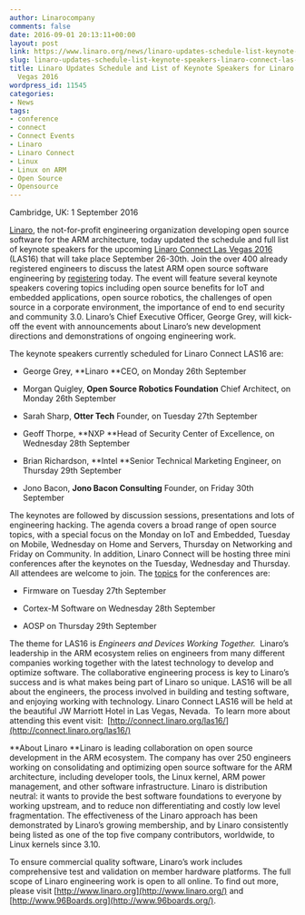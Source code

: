 ```yaml
---
author: Linarocompany
comments: false
date: 2016-09-01 20:13:11+00:00
layout: post
link: https://www.linaro.org/news/linaro-updates-schedule-list-keynote-speakers-linaro-connect-las-vegas-2016/
slug: linaro-updates-schedule-list-keynote-speakers-linaro-connect-las-vegas-2016
title: Linaro Updates Schedule and List of Keynote Speakers for Linaro Connect Las
  Vegas 2016
wordpress_id: 11545
categories:
- News
tags:
- conference
- connect
- Connect Events
- Linaro
- Linaro Connect
- Linux
- Linux on ARM
- Open Source
- Opensource
---
```


Cambridge, UK: 1 September 2016

[Linaro](http://www.linaro.org/), the not-for-profit engineering organization developing open source software for the ARM architecture, today updated the schedule and full list of keynote speakers for the upcoming [Linaro Connect Las Vegas 2016](http://connect.linaro.org/las16/) (LAS16) that will take place September 26-30th. Join the over 400 already registered engineers to discuss the latest ARM open source software engineering by [registering](https://www.eventbrite.co.uk/e/linaro-connect-las-vegas-2016-las16-tickets-21812925046?mc_cid=885b42f55f&mc_eid=7fd0e8f93e) today. The event will feature several keynote speakers covering topics including open source benefits for IoT and embedded applications, open source robotics, the challenges of open source in a corporate environment, the importance of end to end security and community 3.0. Linaro’s Chief Executive Officer, George Grey, will kick-off the event with announcements about Linaro’s new development directions and demonstrations of ongoing engineering work.

The keynote speakers currently scheduled for Linaro Connect LAS16 are:



 	
  * George Grey, **Linaro **CEO, on Monday 26th September 

 	
  * Morgan Quigley, **Open Source Robotics Foundation** Chief Architect, on Monday 26th September 

 	
  * Sarah Sharp, **Otter Tech** Founder, on Tuesday 27th September 

 	
  * Geoff Thorpe, **NXP **Head of Security Center of Excellence, on Wednesday 28th September

 	
  * Brian Richardson, **Intel **Senior Technical Marketing Engineer, on Thursday 29th September

 	
  * Jono Bacon, **Jono Bacon Consulting** Founder, on Friday 30th September 


The keynotes are followed by discussion sessions, presentations and lots of engineering hacking. The agenda covers a broad range of open source topics, with a special focus on the Monday on IoT and Embedded, Tuesday on Mobile, Wednesday on Home and Servers, Thursday on Networking and Friday on Community. In addition, Linaro Connect will be hosting three mini conferences after the keynotes on the Tuesday, Wednesday and Thursday. All attendees are welcome to join. The [topics](http://connect.linaro.org/about/) for the conferences are:  




 	
  * Firmware on Tuesday 27th September 

 	
  * Cortex-M Software on Wednesday 28th September

 	
  * AOSP on Thursday 29th September


The theme for LAS16 is _Engineers and Devices Working Together._  Linaro’s leadership in the ARM ecosystem relies on engineers from many different companies working together with the latest technology to develop and optimize software. The collaborative engineering process is key to Linaro’s success and is what makes being part of Linaro so unique. LAS16 will be all about the engineers, the process involved in building and testing software, and enjoying working with technology. Linaro Connect LAS16 will be held at the beautiful JW Marriott Hotel in Las Vegas, Nevada.  To learn more about attending this event visit:  [http://connect.linaro.org/las16/](http://connect.linaro.org/las16/)

**About Linaro
**Linaro is leading collaboration on open source development in the ARM ecosystem. The company has over 250 engineers working on consolidating and optimizing open source software for the ARM architecture, including developer tools, the Linux kernel, ARM power management, and other software infrastructure. Linaro is distribution neutral: it wants to provide the best software foundations to everyone by working upstream, and to reduce non differentiating and costly low level fragmentation. The effectiveness of the Linaro approach has been demonstrated by Linaro’s growing membership, and by Linaro consistently being listed as one of the top five company contributors, worldwide, to Linux kernels since 3.10.

To ensure commercial quality software, Linaro’s work includes comprehensive test and validation on member hardware platforms. The full scope of Linaro engineering work is open to all online. To find out more, please visit [http://www.linaro.org](http://www.linaro.org/) and [http://www.96Boards.org](http://www.96boards.org/).
